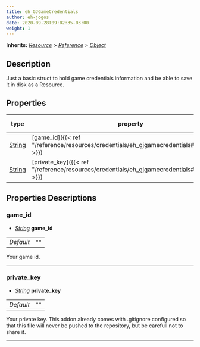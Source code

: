 ```yaml
---  
title: eh_GJGameCredentials  
author: eh-jogos  
date: 2020-09-28T09:02:35-03:00  
weight: 1  
---  
```

**Inherits:** _[Resource](https://docs.godotengine.org/en/stable/classes/class_resource.html) > [Reference](https://docs.godotengine.org/en/stable/classes/class_reference.html) > [Object](https://docs.godotengine.org/en/stable/classes/class_object.html)_  
## Description  
 Just a basic struct to hold game credentials information and be able to save it in disk 
 as a Resource.
  
## Properties 
  
| type | property | default value |  
| ---- | -------- | ------------- |  
| [String](https://docs.godotengine.org/en/stable/classes/class_string.html) | [game_id]({{< ref "/reference/resources/credentials/eh_gjgamecredentials#game_id" >}}) | `""` |  
| [String](https://docs.godotengine.org/en/stable/classes/class_string.html) | [private_key]({{< ref "/reference/resources/credentials/eh_gjgamecredentials#private_key" >}}) | `""` |  
  
## Properties Descriptions  
  
### game_id 
- _[String](https://docs.godotengine.org/en/stable/classes/class_string.html)_ **game_id**  
  
| | |  
| - |:-:|  
| _Default_ | ` "" ` |  

 Your game id.
  
---------
### private_key 
- _[String](https://docs.godotengine.org/en/stable/classes/class_string.html)_ **private_key**  
  
| | |  
| - |:-:|  
| _Default_ | ` "" ` |  

 Your private key. This addon already comes with .gitignore configured so that this file will never
 be pushed to the repository, but be carefull not to share it.
  
---------
